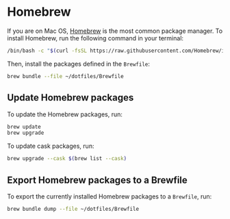 # Homebrew

If you are on Mac OS, [Homebrew](https://brew.sh/) is the most common package
manager. To install Homebrew, run the following command in your terminal:

```bash
/bin/bash -c "$(curl -fsSL https://raw.githubusercontent.com/Homebrew/install/HEAD/install.sh)"
```

Then, install the packages defined in the `Brewfile`:

```bash
brew bundle --file ~/dotfiles/Brewfile
```

## Update Homebrew packages

To update the Homebrew packages, run:

```bash
brew update
brew upgrade
```

To update cask packages, run:

```bash
brew upgrade --cask $(brew list --cask)

```

## Export Homebrew packages to a Brewfile

To export the currently installed Homebrew packages to a `Brewfile`, run:

```bash
brew bundle dump --file ~/dotfiles/Brewfile
```

